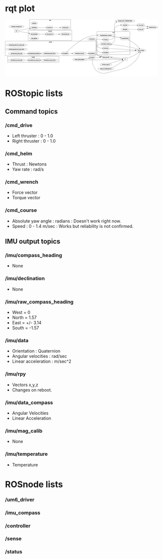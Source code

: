 # rqt plot 

![](https://github.com/A9688/Heron/blob/master/Documentation/rosgraph.png) 

# ROStopic lists

Command topics
------
### /cmd_drive
- Left thruster : 0 - 1.0
- Right thruster : 0 - 1.0

### /cmd_helm
- Thrust : Newtons
- Yaw rate : rad/s


### /cmd_wrench
- Force vector
- Torque vector

### /cmd_course
- Absolute yaw angle : radians : Doesn't work right now.
- Speed : 0 - 1.4 m/sec : Works but reliability is not confirmed.



IMU output topics
------

### /imu/compass_heading
- None

### /imu/declination
- None

### /imu/raw_compass_heading
- West = 0  
- North = 1.57  
- East = +/- 3.14  
- South = -1.57

### /imu/data
- Orientation : Quaternion
- Angular velocities : rad/sec
- Linear acceleration : m/sec^2

### /imu/rpy
- Vectors x,y,z
- Changes on reboot.

### /imu/data_compass
- Angular Velocities
- Linear Acceleration
      
### /imu/mag_calib
- None            

### /imu/temperature
- Temperature




# ROSnode lists
 
### /um6_driver


### /imu_compass

### /controller

### /sense

### /status


